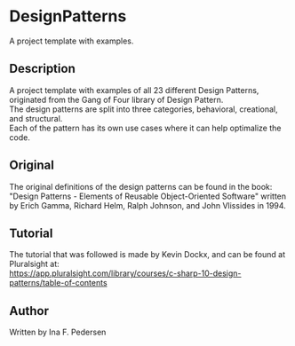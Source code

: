 # DesignPatterns
A project template with examples.

## Description
A project template with examples of all 23 different Design Patterns, originated from the Gang of Four library of Design Pattern. </br>
The design patterns are split into three categories, behavioral, creational, and structural. </br>
Each of the pattern has its own use cases where it can help optimalize the code.

## Original
The original definitions of the design patterns can be found in the book: </br>
"Design Patterns - Elements of Reusable Object-Oriented Software" written by Erich Gamma, Richard Helm, Ralph Johnson, and John Vlissides in 1994.

## Tutorial
The tutorial that was followed is made by Kevin Dockx, and can be found at Pluralsight at: </br>
https://app.pluralsight.com/library/courses/c-sharp-10-design-patterns/table-of-contents

## Author
Written by Ina F. Pedersen

